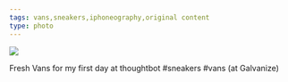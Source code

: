 ```yaml
---
tags: vans,sneakers,iphoneography,original content
type: photo
---
```

<img src="http://24.media.tumblr.com/c91e05a187335e63cc4fb2ed17b98c5f/tumblr_mpmh36WdbY1rdkc0do1_1280.jpg" />

Fresh Vans for my first day at thoughtbot #sneakers #vans (at Galvanize)
